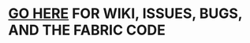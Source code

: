 # [GO HERE](https://github.com/dsfhdshdjtsb/ArmorAbilities) FOR WIKI, ISSUES, BUGS, AND THE FABRIC CODE
